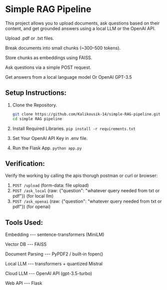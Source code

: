 # Simple RAG Pipeline

This project allows you to upload documents, ask questions based on their content, and get grounded answers using a local LLM or the OpenAI API.

Upload .pdf or .txt files.

Break documents into small chunks (~300–500 tokens).

Store chunks as embeddings using FAISS.

Ask questions via a simple POST request.

Get answers from a local language model Or OpenAI GPT-3.5

## Setup Instructions:

1. Clone the Repository.
    ```bash
    git clone https://github.com/Kalikousik-14/simple-RAG-pipeline.git
    cd simple RAG pipeline

2. Install Required Libraries.
    ```pip install -r requirements.txt```

3. Set Your OpenAI API Key in .env file.

4. Run the Flask App.
    ```python app.py```

## Verification:

Verify the working by calling the apis thorugh postman or curl or browser:
1. `POST /upload` (form-data: file upload)
2. `POST /ask_local` (raw: {"question": "whatever query needed from txt or pdf"}) (for local llm) 
3. `POST /ask_openai` (raw: {"question": "whatever query needed from txt or pdf"}) (for openai) 

## Tools Used:

Embedding --- sentence-transformers (MiniLM)

Vector DB --- FAISS

Document Parsing --- PyPDF2 / built-in fopen()

Local LLM --- transformers + quantized Mistral

Cloud LLM --- OpenAI API (gpt-3.5-turbo)

Web API --- Flask
